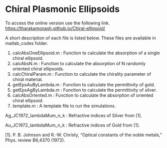 # Chiral Plasmonic Ellipsoids
To access the online version use the following link.
https://tharakamonash.github.io/Chiral-ellipsoid/

A short description of each file is listed below. These files are available in matlab_codes folder.
1.	calcAbsOneEllipsoid.m : Function to calculate the absorption of a single chiral ellipsoid.
2.	calcAbsN.m : Function to calculate the absorption of N randomly oriented chiral ellipsoids.
3.	calcChiralParam.m : Function to calculate the chirality parameter of chiral material.
4.	getEpsAuByLambda.m : Function to calculate the permittivity of gold.
5.	getEpsAgByLambda.m : Function to calculate the permittivity of silver.
6.	calcAbsOriented.m : Function to calculate the absorption of oriented chiral ellipsoid.
7.	template.m : A template file to run the simulations.

Ag_JC1972_lambdaMum_n_k : Refractive indices of Silver from [1].

Au_JC1972_lambdaMum_n_k : Refractive indices of Gold from [1].

[1]. P. B. Johnson and R.-W. Christy, “Optical constants of the noble metals,” Phys. review B6,4370 (1972).
